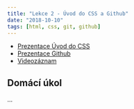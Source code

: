 ```yaml
---
title: "Lekce 2 - Úvod do CSS a Github"
date: "2018-10-10"
tags: [html, css, git, github]
---
```


- [Prezentace Úvod do CSS](https://docs.google.com/presentation/d/1llO8ic42U5_GQM1PQgGMDL8fD1SZgeSaM-Kvmaz8H8o/edit?usp=sharing)
- [Prezentace Github](/prezentace/prezentace2_github.html)
- [Videozáznam]()

## Domácí úkol

...
